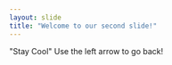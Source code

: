 ```yaml
---
layout: slide
title: "Welcome to our second slide!"
---
```

"Stay Cool"
Use the left arrow to go back!
